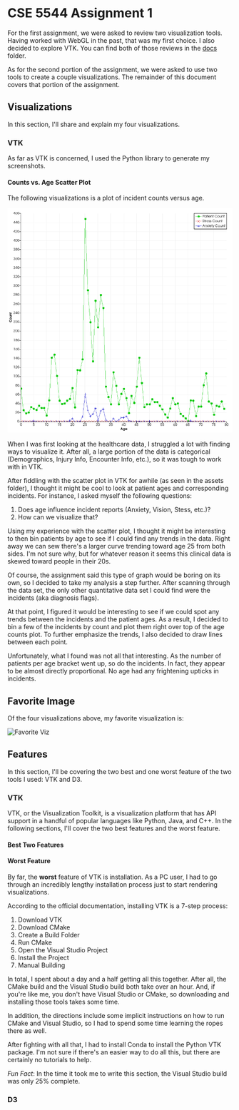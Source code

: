 # CSE 5544 Assignment 1

For the first assignment, we were asked to review two visualization tools.
Having worked with WebGL in the past, that was my first choice. I also decided
to explore VTK. You can find both of those reviews in the [docs][1] folder.

As for the second portion of the assignment, we were asked to use two tools
to create a couple visualizations. The remainder of this document covers that
portion of the assignment.

## Visualizations

In this section, I'll share and explain my four visualizations.

### VTK

As far as VTK is concerned, I used the Python library to generate my screenshots.

#### Counts vs. Age Scatter Plot

The following visualizations is a plot of incident counts versus age. 

![Counts vs. Age][2]

When I was first looking at the healthcare data, I struggled a lot with finding ways
to visualize it. After all, a large portion of the data is categorical (Demographics, 
Injury Info, Encounter Info, etc.), so it was tough to work with in VTK. 

After fiddling with the scatter plot in VTK for awhile (as seen in the assets folder), 
I thought it might be cool to look at patient ages and corresponding incidents.
For instance, I asked myself the following questions:

1. Does age influence incident reports (Anxiety, Vision, Stess, etc.)?
2. How can we visualize that?

Using my experience with the scatter plot, I thought it might be interesting
to then bin patients by age to see if I could find any trends in the data.
Right away we can sew there's a larger curve trending toward age 25 from
both sides. I'm not sure why, but for whatever reason it seems this
clinical data is skewed toward people in their 20s.

Of course, the assignment said this type of graph would be boring on its own,
so I decided to take my analysis a step further. After scanning through the data set,
the only other quantitative data set I could find were the incidents (aka diagnosis flags).

At that point, I figured it would be interesting to see if we could spot any trends
between the incidents and the patient ages. As a result, I decided to bin a few of
the incidents by count and plot them right over top of the age counts plot. To further
emphasize the trends, I also decided to draw lines between each point.

Unfortunately, what I found was not all that interesting. As the number of patients
per age bracket went up, so do the incidents. In fact, they appear to be almost
directly proportional. No age had any frightening upticks in incidents.

#### 

## Favorite Image

Of the four visualizations above, my favorite visualization is:

![Favorite Viz]()

## Features

In this section, I'll be covering the two best and one worst feature of
the two tools I used: VTK and D3.

### VTK

VTK, or the Visualization Toolkit, is a visualization platform that has API
support in a handful of popular languages like Python, Java, and C++. In the
following sections, I'll cover the two best features and the worst feature.

#### Best Two Features

#### Worst Feature

By far, the **worst** feature of VTK is installation. As a PC user, I had to go
through an incredibly lengthy installation process just to start rendering
visualizations.

According to the official documentation, installing VTK is a 7-step process:

1. Download VTK
2. Download CMake
3. Create a Build Folder
4. Run CMake
5. Open the Visual Studio Project
6. Install the Project
7. Manual Building

In total, I spent about a day and a half getting all this together. After all,
the CMake build and the Visual Studio build both take over an hour. And,
if you're like me, you don't have Visual Studio or CMake, so downloading and
installing those tools takes some time.

In addition, the directions include some implicit instructions on how to run
CMake and Visual Studio, so I had to spend some time learning the ropes there
as well.

After fighting with all that, I had to install Conda to install the Python VTK
package. I'm not sure if there's an easier way to do all this, but there are
certainly no tutorials to help.

*Fun Fact*: In the time it took me to write this section, the Visual Studio build
was only 25% complete.

### D3

[1]: docs/assignment01.pdf
[2]: assets/count-by-age-with-stress-and-anxiety-line-plot.png

